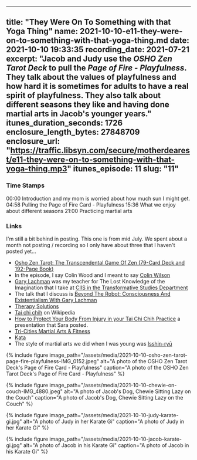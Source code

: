 
---
title: "They Were On To Something with that Yoga Thing"
name: 2021-10-10-e11-they-were-on-to-something-with-that-yoga-thing.md
date: 2021-10-10 19:33:35
recording_date: 2021-07-21
excerpt: "Jacob and Judy use the _OSHO Zen Tarot Deck_ to pull the _Page of Fire - Playfulness_. They talk about the values of playfulness and how hard it is sometimes for adults to have a real spirit of playfulness. They also talk about different seasons they like and having done martial arts in Jacob's younger years."
itunes_duration_seconds: 1726
enclosure_length_bytes: 27848709
enclosure_url: "https://traffic.libsyn.com/secure/motherdearest/e11-they-were-on-to-something-with-that-yoga-thing.mp3"
itunes_episode: 11
slug: "11"
---

### Time Stamps

00:00 Introduction and my mom is worried about how much sun I might get.
04:58 Pulling the Page of Fire Card - Playfulness
15:36 What we enjoy about different seasons
21:00 Practicing martial arts


### Links
I'm still a bit behind in posting. This one is from mid July. We spent about a month not posting / recording so I only have about three that I haven't posted yet...  

- [Osho Zen Tarot: The Transcendental Game Of Zen (79-Card Deck and 192-Page Book)](https://www.amazon.com/Osho-Zen-Tarot-Transcendental-192-Page/dp/0312117337/)
- In the episode, I say Colin Wood and I meant to say [Colin Wilson](https://en.wikipedia.org/wiki/Colin_Wilson)
- [Gary Lachman](https://garylachman.co.uk) was my teacher for The Lost Knowledge of the Imagination that I take at [CIIS in the Transformative Studies Department](https://www.ciis.edu/academics/graduate-programs/transformative-studies)
- The talk that I discuss is [Beyond The Robot: Consciousness And Existentialism With Gary Lachman](https://paricenter.com/product/beyond-the-robot-consciousness-and-existentialism-with-gary-lachman/)
- [Therapy Solutions](https://therapy-solutions.us)
- [Tai chi chih](https://en.wikipedia.org/wiki/Tai_chi_chih) on Wikipedia
- [How to Protect Your Body From Injury in  your Tai Chi Chih Practice](https://taichichih.org/wp-content/uploads/attachments/ProtectYourBodyFromInjury_2012Conf.pdf) a presentation that Sara posted.
- [Tri-Cities Martial Arts & Fitness](https://www.tkdtricities.com/)
- [Kata](https://en.wikipedia.org/wiki/Kata)
- The style of martial arts we did when I was young was [Isshin-ryū](https://en.wikipedia.org/wiki/Isshin-ryū)


{% include figure image_path="/assets/media/2021-10-10-osho-zen-tarot-page-fire-playfulness-IMG_0152.jpeg" alt="A photo of the OSHO Zen Tarot Deck's Page of Fire Card - Playfulness" caption="A photo of the OSHO Zen Tarot Deck's Page of Fire Card - Playfulness" %}

{% include figure image_path="/assets/media/2021-10-10-chewie-on-couch-IMG_4880.jpeg" alt="A photo of Jacob's Dog, Chewie Sitting Lazy on the Couch" caption="A photo of Jacob's Dog, Chewie Sitting Lazy on the Couch" %} 

{% include figure image_path="/assets/media/2021-10-10-judy-karate-gi.jpg" alt="A photo of Judy in her Karate Gi" caption="A photo of Judy in her Karate Gi" %}

{% include figure image_path="/assets/media/2021-10-10-jacob-karate-gi.jpg" alt="A photo of Jacob in his Karate Gi" caption="A photo of Jacob in his Karate Gi" %}


